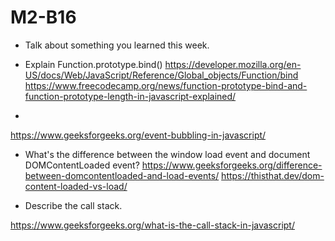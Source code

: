 # M2-B16


* Talk about something you learned this week.


* Explain Function.prototype.bind()
https://developer.mozilla.org/en-US/docs/Web/JavaScript/Reference/Global_objects/Function/bind
https://www.freecodecamp.org/news/function-prototype-bind-and-function-prototype-length-in-javascript-explained/


*
https://www.geeksforgeeks.org/event-bubbling-in-javascript/




* What's the difference between the window load event and document DOMContentLoaded event?
https://www.geeksforgeeks.org/difference-between-domcontentloaded-and-load-events/
https://thisthat.dev/dom-content-loaded-vs-load/




* Describe the call stack.

https://www.geeksforgeeks.org/what-is-the-call-stack-in-javascript/
